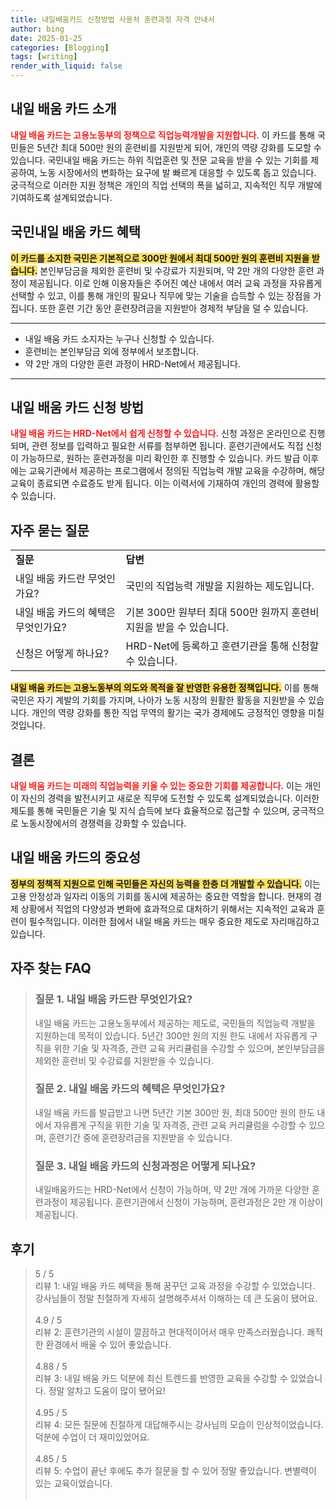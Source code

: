 ```yaml
---
title: 내일배움카드 신청방법 사용처 훈련과정 자격 안내서
author: bing
date: 2025-01-25
categories: [Blogging]
tags: [writing]
render_with_liquid: false
---
```



<h2 id='내일배움카드소개'>내일 배움 카드 소개</h2>

<p><b><span style="color: #ee2323;">내일 배움 카드는 고용노동부의 정책으로 직업능력개발을 지원합니다.</span></b> 이 카드를 통해 국민들은 5년간 최대 500만 원의 훈련비를 지원받게 되어, 개인의 역량 강화를 도모할 수 있습니다. 국민내일 배움 카드는 하위 직업훈련 및 전문 교육을 받을 수 있는 기회를 제공하여, 노동 시장에서의 변화하는 요구에 발 빠르게 대응할 수 있도록 돕고 있습니다. 궁극적으로 이러한 지원 정책은 개인의 직업 선택의 폭을 넓히고, 지속적인 직무 개발에 기여하도록 설계되었습니다.</p>

<h2 id='혜택'>국민내일 배움 카드 혜택</h2>

<p><b><span style="background-color: #ffe066;">이 카드를 소지한 국민은 기본적으로 300만 원에서 최대 500만 원의 훈련비 지원을 받습니다.</span></b> 본인부담금을 제외한 훈련비 및 수강료가 지원되며, 약 2만 개의 다양한 훈련 과정이 제공됩니다. 이로 인해 이용자들은 주어진 예산 내에서 여러 교육 과정을 자유롭게 선택할 수 있고, 이를 통해 개인의 필요나 직무에 맞는 기술을 습득할 수 있는 장점을 가집니다. 또한 훈련 기간 동안 훈련장려금을 지원받아 경제적 부담을 덜 수 있습니다.</p>

<hr />

<ul>
    <li>내일 배움 카드 소지자는 누구나 신청할 수 있습니다.</li>
    <li>훈련비는 본인부담금 외에 정부에서 보조합니다.</li>
    <li>약 2만 개의 다양한 훈련 과정이 HRD-Net에서 제공됩니다.</li>
</ul>

<hr />

<h2 id='신청방법'>내일 배움 카드 신청 방법</h2>

<p><b><span style="color: #ee2323;">내일 배움 카드는 HRD-Net에서 쉽게 신청할 수 있습니다.</span></b> 신청 과정은 온라인으로 진행되며, 관련 정보를 입력하고 필요한 서류를 첨부하면 됩니다. 훈련기관에서도 직접 신청이 가능하므로, 원하는 훈련과정을 미리 확인한 후 진행할 수 있습니다. 카드 발급 이후에는 교육기관에서 제공하는 프로그램에서 정의된 직업능력 개발 교육을 수강하며, 해당 교육이 종료되면 수료증도 받게 됩니다. 이는 이력서에 기재하여 개인의 경력에 활용할 수 있습니다.</p>

<h2 id='자주묻는질문'>자주 묻는 질문</h2>

<table>
    <tr>
        <td><b>질문</b></td>
        <td><b>답변</b></td>
    </tr>
    <tr>
        <td>내일 배움 카드란 무엇인가요?</td>
        <td>국민의 직업능력 개발을 지원하는 제도입니다.</td>
    </tr>
    <tr>
        <td>내일 배움 카드의 혜택은 무엇인가요?</td>
        <td>기본 300만 원부터 최대 500만 원까지 훈련비 지원을 받을 수 있습니다.</td>
    </tr>
    <tr>
        <td>신청은 어떻게 하나요?</td>
        <td>HRD-Net에 등록하고 훈련기관을 통해 신청할 수 있습니다.</td>
    </tr>
</table>

<p><b><span style="background-color: #ffe066;">내일 배움 카드는 고용노동부의 의도와 목적을 잘 반영한 유용한 정책입니다.</span></b> 이를 통해 국민은 자기 계발의 기회를 가지며, 나아가 노동 시장의 원활한 활동을 지원받을 수 있습니다. 개인의 역량 강화를 통한 직업 무역의 활기는 국가 경제에도 긍정적인 영향을 미칠 것입니다.</p>

<h2 id='결론'>결론</h2>

<p><b><span style="color: #ee2323;">내일 배움 카드는 미래의 직업능력을 키울 수 있는 중요한 기회를 제공합니다.</span></b> 이는 개인이 자신의 경력을 발전시키고 새로운 직무에 도전할 수 있도록 설계되었습니다. 이러한 제도를 통해 국민들은 기술 및 지식 습득에 보다 효율적으로 접근할 수 있으며, 궁극적으로 노동시장에서의 경쟁력을 강화할 수 있습니다.</p>

<h2 id='중요성'>내일 배움 카드의 중요성</h2>

<p><b><span style="background-color: #ffe066;">정부의 정책적 지원으로 인해 국민들은 자신의 능력을 한층 더 개발할 수 있습니다.</span></b> 이는 고용 안정성과 일자리 이동의 기회를 동시에 제공하는 중요한 역할을 합니다. 현재의 경제 상황에서 직업의 다양성과 변화에 효과적으로 대처하기 위해서는 지속적인 교육과 훈련이 필수적입니다. 이러한 점에서 내일 배움 카드는 매우 중요한 제도로 자리매김하고 있습니다.</p>


<h2 id='자주_찾는_FAQ'>자주 찾는 FAQ</h2>
<div itemscope="" itemtype="https://schema.org/FAQPage"> 
<blockquote> 
<div itemscope="" itemprop="mainEntity" itemtype="https://schema.org/Question"> 
<h3 itemprop="name">질문 1. 내일 배움 카드란 무엇인가요?</h3> 
<div itemscope="" itemprop="acceptedAnswer" itemtype="https://schema.org/Answer"> 
<span itemprop="text"> 
<p>내일 배움 카드는 고용노동부에서 제공하는 제도로, 국민들의 직업능력 개발을 지원하는데 목적이 있습니다. 5년간 300만 원의 지원 한도 내에서 자유롭게 구직을 위한 기술 및 자격증, 관련 교육 커리큘럼을 수강할 수 있으며, 본인부담금을 제외한 훈련비 및 수강료를 지원받을 수 있습니다.</p> 
</span> 
</div> 
</div> 

<div itemscope="" itemprop="mainEntity" itemtype="https://schema.org/Question"> 
<h3 itemprop="name">질문 2. 내일 배움 카드의 혜택은 무엇인가요?</h3> 
<div itemscope="" itemprop="acceptedAnswer" itemtype="https://schema.org/Answer"> 
<span itemprop="text"> 
<p>내일 배움 카드를 발급받고 나면 5년간 기본 300만 원, 최대 500만 원의 한도 내에서 자유롭게 구직을 위한 기술 및 자격증, 관련 교육 커리큘럼을 수강할 수 있으며, 훈련기간 중에 훈련장려금을 지원받을 수 있습니다.</p> 
</span> 
</div> 
</div> 

<div itemscope="" itemprop="mainEntity" itemtype="https://schema.org/Question"> 
<h3 itemprop="name">질문 3. 내일 배움 카드의 신청과정은 어떻게 되나요?</h3> 
<div itemscope="" itemprop="acceptedAnswer" itemtype="https://schema.org/Answer"> 
<span itemprop="text"> 
<p>내일배움카드는 HRD-Net에서 신청이 가능하며, 약 2만 개에 가까운 다양한 훈련과정이 제공됩니다. 훈련기관에서 신청이 가능하며, 훈련과정은 2만 개 이상이 제공됩니다.</p> 
</span> 
</div> 
</div> 
</blockquote> 
</div>
<h2 id='후기'>후기</h2>
<div itemscope itemtype="https://schema.org/Product">
  <blockquote>
  <div itemprop="review" itemscope itemtype="https://schema.org/Review">
      <div itemprop="reviewRating" itemscope itemtype="https://schema.org/Rating"> <span itemprop="ratingValue">5</span> / <span itemprop="bestRating">5</span> </div>
      <span itemprop="reviewBody">리뷰 1: 내일 배움 카드 혜택을 통해 꿈꾸던 교육 과정을 수강할 수 있었습니다. 강사님들이 정말 친절하게 자세히 설명해주셔서 이해하는 데 큰 도움이 됐어요.</span>
  </div>
  <br>
  <div itemprop="review" itemscope itemtype="https://schema.org/Review">
      <div itemprop="reviewRating" itemscope itemtype="https://schema.org/Rating"> <span itemprop="ratingValue">4.9</span> / <span itemprop="bestRating">5</span> </div>
      <span itemprop="reviewBody">리뷰 2: 훈련기관의 시설이 깔끔하고 현대적이어서 매우 만족스러웠습니다. 쾌적한 환경에서 배울 수 있어 좋았습니다.</span>
  </div>
  <br>
  <div itemprop="review" itemscope itemtype="https://schema.org/Review">
      <div itemprop="reviewRating" itemscope itemtype="https://schema.org/Rating"> <span itemprop="ratingValue">4.88</span> / <span itemprop="bestRating">5</span> </div>
      <span itemprop="reviewBody">리뷰 3: 내일 배움 카드 덕분에 최신 트렌드를 반영한 교육을 수강할 수 있었습니다. 정말 알차고 도움이 많이 됐어요!</span>
  </div>
  <br>
  <div itemprop="review" itemscope itemtype="https://schema.org/Review">
      <div itemprop="reviewRating" itemscope itemtype="https://schema.org/Rating"> <span itemprop="ratingValue">4.95</span> / <span itemprop="bestRating">5</span> </div>
      <span itemprop="reviewBody">리뷰 4: 모든 질문에 친절하게 대답해주시는 강사님의 모습이 인상적이었습니다. 덕분에 수업이 더 재미있었어요.</span>
  </div>
  <br>
  <div itemprop="review" itemscope itemtype="https://schema.org/Review">
      <div itemprop="reviewRating" itemscope itemtype="https://schema.org/Rating"> <span itemprop="ratingValue">4.85</span> / <span itemprop="bestRating">5</span> </div>
      <span itemprop="reviewBody">리뷰 5: 수업이 끝난 후에도 추가 질문을 할 수 있어 정말 좋았습니다. 변별력이 있는 교육이었습니다.</span>
  </div>
  <br>
  </blockquote>
</div>
